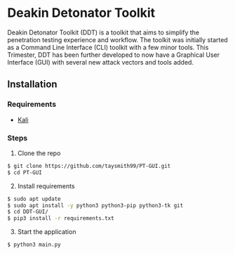 # Deakin Detonator Toolkit

Deakin Detonator Toolkit (DDT) is a toolkit that aims to simplify the penetration testing experience and workflow. The toolkit was initially started as a Command Line Interface (CLI) toolkit with a few minor tools. This Trimester, DDT has been further developed to now have a Graphical User Interface (GUI) with several new attack vectors and tools added.

## Installation

### Requirements
* [Kali](https://www.kali.org/)

### Steps

1. Clone the repo
```bash
$ git clone https://github.com/taysmith99/PT-GUI.git
$ cd PT-GUI
```

2. Install requirements

```bash
$ sudo apt update
$ sudo apt install -y python3 python3-pip python3-tk git
$ cd DDT-GUI/
$ pip3 install -r requirements.txt
```

3. Start the application

```bash
$ python3 main.py
```
